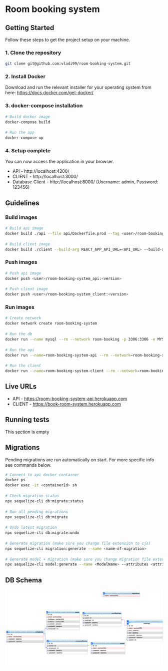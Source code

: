 # Room booking system

## Getting Started
Follow these steps to get the project setup on your machine.

### 1. Clone the repository

```bash
git clone git@github.com:vladi99/room-booking-system.git
```

### 2. Install Docker

Download and run the relevant installer for your operating system from here: https://docs.docker.com/get-docker/

### 3. docker-compose installation

```bash
# Build docker image
docker-compose build

# Run the app
docker-compose up
```

### 4. Setup complete
You can now access the application in your browser.

* API - http://localhost:4200/
* CLIENT - http://localhost:3000/
* Database Client - http://localhost:8000/ (Username: admin, Password: 123456)

## Guidelines

### Build images

```bash
# Build api image
docker build ./api --file api/Dockerfile.prod --tag <user>/room-booking-system_api:<version>

# Build client image
docker build ./client --build-arg REACT_APP_API_URL=<API_URL> --build-arg DISABLE_ESLINT_PLUGIN=true --file client/Dockerfile.prod --tag <user>/room-booking-system_client:<version>
```

### Push images

```bash
# Push api image
docker push <user>/room-booking-system_api:<version>

# Push client image
docker push <user>/room-booking-system_client:<version>
```


### Run images

```bash
# Create network
docker network create room-booking-system

# Run the db
docker run --name mysql --rm --network room-booking -p 3306:3306 -e MYSQL_ROOT_PASSWORD=root -e MYSQL_DATABASE=room_booking_system_development -e MYSQL_USER=admin -e MYSQL_PASSWORD=123456 mysql:8.0.20

# Run the api
docker run --name=room-booking-system-api --rm --network=room-booking-system -p 4200:4200 -e PORT=4200 -e MYSQL_USER=admin -e MYSQL_PASSWORD=123456 -e MYSQL_DATABASE=room_booking_system_development -e MYSQL_HOST_IP=mysql <user>/room-booking-system_api:<version>

# Run the client
docker run --name=room-booking-system-client --rm --network=room-booking-system -p 1337:80 <user>/room-booking-system_client:<version>
```
## Live URLs

* API - https://room-booking-system-api.herokuapp.com
* CLIENT - https://book-room-system.herokuapp.com

## Running tests

This section is empty

## Migrations
Pending migrations are run automatically on start. For more specific info see commands below.

```bash
# Connect to api docker container
docker ps
docker exec -it <containerId> sh

# Check migration status
npx sequelize-cli db:migrate:status

# Run all pending migrations
npx sequelize-cli db:migrate

# Undo latest migration
npx sequelize-cli db:migrate:undo

# Generate migration (make sure you change file extension to cjs)
npx sequelize-cli migration:generate --name <name-of-migration>

# Generate model + migration (make sure you change migration file extension to cjs)
npx sequelize-cli model:generate --name <ModelName> --attributes <attribute-name>:<attribute-type>,...
```

## DB Schema

![Schema](/screenshots/schema.png)
